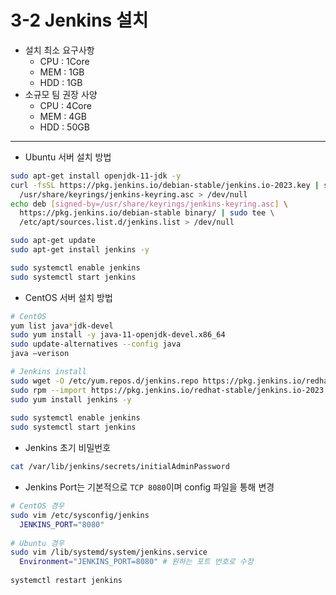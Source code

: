 # 3-2 Jenkins 설치
- 설치 최소 요구사항
  - CPU : 1Core
  - MEM : 1GB
  - HDD : 1GB
- 소규모 팀 권장 사양
  - CPU : 4Core
  - MEM : 4GB
  - HDD : 50GB
   
---

- Ubuntu 서버 설치 방법
```bash
sudo apt-get install openjdk-11-jdk -y
curl -fsSL https://pkg.jenkins.io/debian-stable/jenkins.io-2023.key | sudo tee \
  /usr/share/keyrings/jenkins-keyring.asc > /dev/null
echo deb [signed-by=/usr/share/keyrings/jenkins-keyring.asc] \
  https://pkg.jenkins.io/debian-stable binary/ | sudo tee \
  /etc/apt/sources.list.d/jenkins.list > /dev/null

sudo apt-get update
sudo apt-get install jenkins -y

sudo systemctl enable jenkins
sudo systemctl start jenkins
```

- CentOS 서버 설치 방법
```bash
# CentOS
yum list java*jdk-devel
sudo yum install -y java-11-openjdk-devel.x86_64
sudo update-alternatives --config java
java –verison

# Jenkins install
sudo wget -O /etc/yum.repos.d/jenkins.repo https://pkg.jenkins.io/redhat-stable/jenkins.repo 
sudo rpm --import https://pkg.jenkins.io/redhat-stable/jenkins.io-2023.key
sudo yum install jenkins -y
   
sudo systemctl enable jenkins
sudo systemctl start jenkins
```
   
- Jenkins 초기 비밀번호
```bash
cat /var/lib/jenkins/secrets/initialAdminPassword
```

- Jenkins Port는 기본적으로 `TCP 8080`이며 config 파일을 통해 변경
```bash
# CentOS 경우
sudo vim /etc/sysconfig/jenkins
  JENKINS_PORT="8080"
   
# Ubuntu 경우
sudo vim /lib/systemd/system/jenkins.service
  Environment="JENKINS_PORT=8080" # 원하는 포트 번호로 수정
   
systemctl restart jenkins
```
